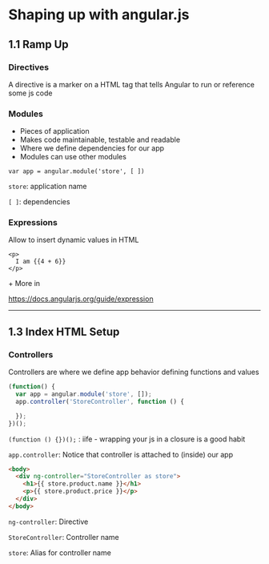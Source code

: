 # Shaping up with angular.js


## 1.1 Ramp Up

### Directives

A directive is a marker on a HTML tag that tells Angular to run or reference some js code

### Modules

- Pieces of application
- Makes code maintainable, testable and readable
- Where we define dependencies for our app
- Modules can use other modules

`var app = angular.module('store', [ ])`

`store`: application name

`[ ]`: dependencies

### Expressions

Allow to insert dynamic values in HTML

```
<p>
  I am {{4 + 6}}
</p>
```
\+ More in

https://docs.angularjs.org/guide/expression
***

## 1.3 Index HTML Setup

### Controllers

Controllers are where we define app behavior defining functions and values

```javascript
(function() {
  var app = angular.module('store', []);
  app.controller('StoreController', function () {

  });
})();
```

`(function () {})();` : iife - wrapping your js in a closure is a good habit

`app.controller`: Notice that controller is attached to (inside) our app

```html
<body>
  <div ng-controller="StoreController as store">
    <h1>{{ store.product.name }}</h1>
    <p>{{ store.product.price }}</p>
  </div>
</body>
```

`ng-controller`: Directive

`StoreController`: Controller name

`store`: Alias for controller name
